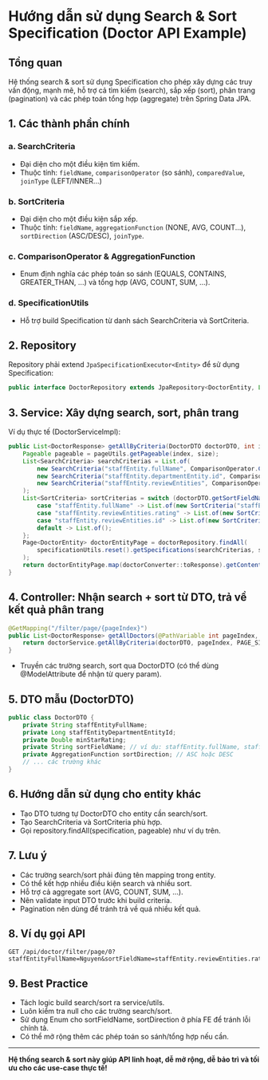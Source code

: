 # Hướng dẫn sử dụng Search & Sort Specification (Doctor API Example)

## Tổng quan

Hệ thống search & sort sử dụng Specification cho phép xây dựng các truy vấn động, mạnh mẽ, hỗ trợ cả tìm kiếm (search),
sắp xếp (sort), phân trang (pagination) và các phép toán tổng hợp (aggregate) trên Spring Data JPA.

## 1. Các thành phần chính

### a. SearchCriteria

- Đại diện cho một điều kiện tìm kiếm.
- Thuộc tính: `fieldName`, `comparisonOperator` (so sánh), `comparedValue`, `joinType` (LEFT/INNER...)

### b. SortCriteria

- Đại diện cho một điều kiện sắp xếp.
- Thuộc tính: `fieldName`, `aggregationFunction` (NONE, AVG, COUNT...), `sortDirection` (ASC/DESC), `joinType`.

### c. ComparisonOperator & AggregationFunction

- Enum định nghĩa các phép toán so sánh (EQUALS, CONTAINS, GREATER_THAN, ...) và tổng hợp (AVG, COUNT, SUM, ...).

### d. SpecificationUtils

- Hỗ trợ build Specification từ danh sách SearchCriteria và SortCriteria.

## 2. Repository

Repository phải extend `JpaSpecificationExecutor<Entity>` để sử dụng Specification:

```java
public interface DoctorRepository extends JpaRepository<DoctorEntity, Long>, JpaSpecificationExecutor<DoctorEntity> {}
```

## 3. Service: Xây dựng search, sort, phân trang

Ví dụ thực tế (DoctorServiceImpl):

```java
public List<DoctorResponse> getAllByCriteria(DoctorDTO doctorDTO, int index, int size) {
    Pageable pageable = pageUtils.getPageable(index, size);
    List<SearchCriteria> searchCriterias = List.of(
        new SearchCriteria("staffEntity.fullName", ComparisonOperator.CONTAINS, doctorDTO.getStaffEntityFullName(), JoinType.LEFT),
        new SearchCriteria("staffEntity.departmentEntity.id", ComparisonOperator.EQUALS, doctorDTO.getStaffEntityDepartmentEntityId(), JoinType.LEFT),
        new SearchCriteria("staffEntity.reviewEntities", ComparisonOperator.GREATER_THAN_OR_EQUAL_TO, doctorDTO.getMinStarRating(), JoinType.LEFT)
    );
    List<SortCriteria> sortCriterias = switch (doctorDTO.getSortFieldName()) {
        case "staffEntity.fullName" -> List.of(new SortCriteria("staffEntity.fullName", AggregationFunction.NONE, doctorDTO.getSortDirection(), JoinType.LEFT));
        case "staffEntity.reviewEntities.rating" -> List.of(new SortCriteria("staffEntity.reviewEntities.rating", AggregationFunction.AVG, doctorDTO.getSortDirection(), JoinType.LEFT));
        case "staffEntity.reviewEntities.id" -> List.of(new SortCriteria("staffEntity.reviewEntities.id", AggregationFunction.COUNT, doctorDTO.getSortDirection(), JoinType.LEFT));
        default -> List.of();
    };
    Page<DoctorEntity> doctorEntityPage = doctorRepository.findAll(
        specificationUtils.reset().getSpecifications(searchCriterias, sortCriterias), pageable
    );
    return doctorEntityPage.map(doctorConverter::toResponse).getContent();
}
```

## 4. Controller: Nhận search + sort từ DTO, trả về kết quả phân trang

```java
@GetMapping("/filter/page/{pageIndex}")
public List<DoctorResponse> getAllDoctors(@PathVariable int pageIndex, @ModelAttribute DoctorDTO doctorDTO) {
    return doctorService.getAllByCriteria(doctorDTO, pageIndex, PAGE_SIZE_FOR_LIST);
}
```

- Truyền các trường search, sort qua DoctorDTO (có thể dùng @ModelAttribute để nhận từ query param).

## 5. DTO mẫu (DoctorDTO)

```java
public class DoctorDTO {
    private String staffEntityFullName;
    private Long staffEntityDepartmentEntityId;
    private Double minStarRating;
    private String sortFieldName; // ví dụ: staffEntity.fullName, staffEntity.reviewEntities.rating
    private AggregationFunction sortDirection; // ASC hoặc DESC
    // ... các trường khác
}
```

## 6. Hướng dẫn sử dụng cho entity khác

- Tạo DTO tương tự DoctorDTO cho entity cần search/sort.
- Tạo SearchCriteria và SortCriteria phù hợp.
- Gọi repository.findAll(specification, pageable) như ví dụ trên.

## 7. Lưu ý

- Các trường search/sort phải đúng tên mapping trong entity.
- Có thể kết hợp nhiều điều kiện search và nhiều sort.
- Hỗ trợ cả aggregate sort (AVG, COUNT, SUM, ...).
- Nên validate input DTO trước khi build criteria.
- Pagination nên dùng để tránh trả về quá nhiều kết quả.

## 8. Ví dụ gọi API

```
GET /api/doctor/filter/page/0?staffEntityFullName=Nguyen&sortFieldName=staffEntity.reviewEntities.rating&sortDirection=DESC
```

## 9. Best Practice

- Tách logic build search/sort ra service/utils.
- Luôn kiểm tra null cho các trường search/sort.
- Sử dụng Enum cho sortFieldName, sortDirection ở phía FE để tránh lỗi chính tả.
- Có thể mở rộng thêm các phép toán so sánh/tổng hợp nếu cần.

---

**Hệ thống search & sort này giúp API linh hoạt, dễ mở rộng, dễ bảo trì và tối ưu cho các use-case thực tế!**
